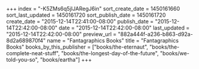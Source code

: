 +++
index = "-K5ZMs6q5jIJARegJ6in"
sort_create_date = 1450161660
sort_last_updated = 1450161720
sort_publish_date = 1450161720
create_date = "2015-12-14T22:41:00-08:00"
publish_date = "2015-12-14T22:42:00-08:00"
date = "2015-12-14T22:42:00-08:00"
last_updated = "2015-12-14T22:42:00-08:00"
preview_url = "882a444f-a236-b863-d92a-8d2a689870f4"
name = "Fantagraphics Books"
title = "Fantagraphics Books"
books_by_this_publisher = ["books/the-eternaut", "books/the-complete-neat-stuff", "books/the-longest-day-of-the-future", "books/we-told-you-so", "books/eartha"]
+++
